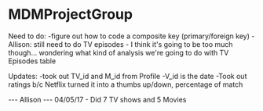 # MDMProjectGroup

Need to do: 
-figure out how to code a composite key (primary/foreign key)
-Allison: still need to do TV episodes - I think it's going to be too much though... wondering what kind of analysis we're going to do with TV Episodes table

Updates:
-took out TV_id and M_id from Profile
-V_id is the date
-Took out ratings b/c Netflix turned it into a thumbs up/down, percentage of match


--- Allison ---
04/05/17 - Did 7 TV shows and 5 Movies
 
